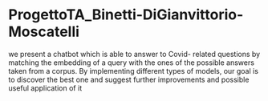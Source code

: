 # ProgettoTA_Binetti-DiGianvittorio-Moscatelli
 we present a chatbot which is able to answer to Covid- related questions by matching the embedding of a query with the ones of the possible answers taken from a corpus. By implementing different types of models, our goal is to discover the best one and suggest further improvements and possible useful application of it
